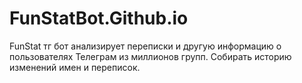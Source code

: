 # FunStatBot.Github.io
FunStat тг бот анализирует переписки и другую информацию о пользователях Телеграм из миллионов групп. Собирать историю изменений имен и переписок.
